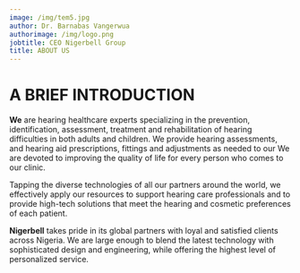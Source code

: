 ```yaml
---
image: /img/tem5.jpg
author: Dr. Barnabas Vangerwua
authorimage: /img/logo.png
jobtitle: CEO Nigerbell Group
title: ABOUT US
---
```

# **A BRIEF INTRODUCTION**



**We** are hearing healthcare experts specializing in the prevention, identification, assessment, treatment and rehabilitation of hearing difficulties in both adults and children. We provide hearing assessments, and hearing aid prescriptions, fittings and adjustments as needed to our We are devoted to improving the quality of life for every person who comes to our clinic. 

Tapping the diverse technologies of all our partners around the world, we effectively apply our resources to support hearing care professionals and to provide high-tech solutions that meet the hearing and cosmetic preferences of each patient. 

**Nigerbell** takes pride in its global partners with loyal and satisfied clients across Nigeria. We are large enough to blend the latest technology with sophisticated design and engineering, while offering the highest level of personalized service.
